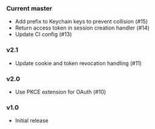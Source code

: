 ### Current master
* Add prefix to Keychain keys to prevent collision (#15)
* Return access token in session creation handler (#14)
* Update CI config (#13)

### v2.1
* Update cookie and token revocation handling (#11)

### v2.0
* Use PKCE extension for OAuth (#10)

### v1.0
* Initial release
